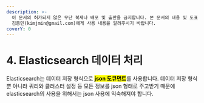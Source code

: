 ```yaml
---
description: >-
  이 문서의 허가되지 않은 무단 복제나 배포 및 출판을 금지합니다. 본 문서의 내용 및 도표 등을 인용하고자 하는 경우 출처를 명시하고
  김종민(kimjmin@gmail.com)에게 사용 내용을 알려주시기 바랍니다.
coverY: 0
---
```


# 4. Elasticsearch 데이터 처리

Elasticsearch는 데이터 저장 형식으로 <mark style="background-color:yellow;">**json 도큐먼트**</mark>를 사용합니다. 데이터 저장 형식 뿐 아니라 쿼리와 클러스터 설정 등 모든 정보를 json 형태로 주고받기 때문에 elasticsearch의 사용을 위해서는 json 사용에 익숙해져야 합니다.
